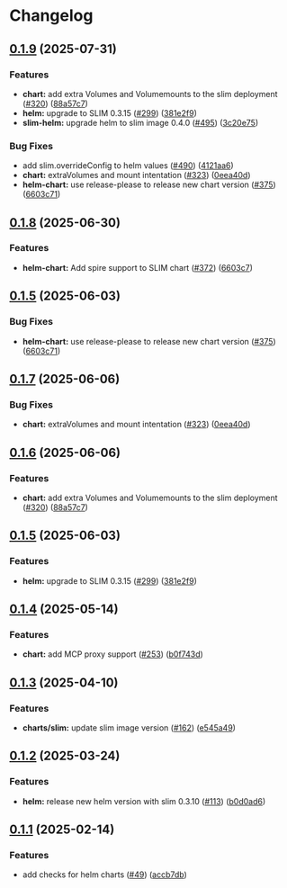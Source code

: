 # Changelog

## [0.1.9](https://github.com/agntcy/slim/compare/helm-slim-v0.1.8...helm-slim-v0.1.9) (2025-07-31)


### Features

* **chart:** add extra Volumes and Volumemounts to the slim deployment ([#320](https://github.com/agntcy/slim/issues/320)) ([88a57c7](https://github.com/agntcy/slim/commit/88a57c748b62e1e454eeb57c256a8e5b669317d4))
* **helm:** upgrade to SLIM 0.3.15 ([#299](https://github.com/agntcy/slim/issues/299)) ([381e2f9](https://github.com/agntcy/slim/commit/381e2f9376c86c06233112982c9a9867972c19f3))
* **slim-helm:** upgrade helm to slim image 0.4.0 ([#495](https://github.com/agntcy/slim/issues/495)) ([3c20e75](https://github.com/agntcy/slim/commit/3c20e75294dfff1774152ffa64ec243adf086907))


### Bug Fixes

* add slim.overrideConfig to helm values ([#490](https://github.com/agntcy/slim/issues/490)) ([4121aa6](https://github.com/agntcy/slim/commit/4121aa6eef54915c9af169c638d8c13b5a20202a))
* **chart:** extraVolumes and mount intentation ([#323](https://github.com/agntcy/slim/issues/323)) ([0eea40d](https://github.com/agntcy/slim/commit/0eea40dac4ffe165908de55b69f6d38b1bca75d3))
* **helm-chart:** use release-please to release new chart version ([#375](https://github.com/agntcy/slim/issues/375)) ([6603c71](https://github.com/agntcy/slim/commit/6603c7185849ef256ca9adf14bac0dcc444411f7))

## [0.1.8](https://github.com/agntcy/slim/compare/slim-helm-v0.1.7...slim-helm-v0.1.8) (2025-06-30)

### Features

* **helm-chart:** Add spire support to SLIM chart ([#372](https://github.com/agntcy/slim/pull/372)) ([6603c7](https://github.com/agntcy/slim/commit/6603c7185849ef256ca9adf14bac0dcc444411f7))

## [0.1.5](https://github.com/agntcy/slim/compare/slim-helm-v0.1.4...slim-helm-v0.1.5) (2025-06-03)

### Bug Fixes

* **helm-chart:** use release-please to release new chart version ([#375](https://github.com/agntcy/slim/issues/375)) ([6603c71](https://github.com/agntcy/slim/commit/6603c7185849ef256ca9adf14bac0dcc444411f7))

## [0.1.7](https://github.com/agntcy/slim/compare/slim-helm-v0.1.6...slim-helm-v0.1.7) (2025-06-06)


### Bug Fixes

* **chart:** extraVolumes and mount intentation ([#323](https://github.com/agntcy/slim/issues/323)) ([0eea40d](https://github.com/agntcy/slim/commit/0eea40dac4ffe165908de55b69f6d38b1bca75d3))

## [0.1.6](https://github.com/agntcy/slim/compare/slim-helm-v0.1.5...slim-helm-v0.1.6) (2025-06-06)


### Features

* **chart:** add extra Volumes and Volumemounts to the slim deployment ([#320](https://github.com/agntcy/slim/issues/320)) ([88a57c7](https://github.com/agntcy/slim/commit/88a57c748b62e1e454eeb57c256a8e5b669317d4))

## [0.1.5](https://github.com/agntcy/slim/compare/slim-helm-v0.1.4...slim-helm-v0.1.5) (2025-06-03)


### Features

* **helm:** upgrade to SLIM 0.3.15 ([#299](https://github.com/agntcy/slim/issues/299)) ([381e2f9](https://github.com/agntcy/slim/commit/381e2f9376c86c06233112982c9a9867972c19f3))

## [0.1.4](https://github.com/agntcy/slim/compare/slim-helm-v0.1.3...slim-helm-v0.1.4) (2025-05-14)


### Features

* **chart:** add MCP proxy support ([#253](https://github.com/agntcy/slim/issues/253)) ([b0f743d](https://github.com/agntcy/slim/commit/b0f743d9da02d6ef711d7ec4d8752ab47258ad44))

## [0.1.3](https://github.com/agntcy/slim/compare/slim-helm-v0.1.2...slim-helm-v0.1.3) (2025-04-10)


### Features

* **charts/slim:** update slim image version ([#162](https://github.com/agntcy/slim/issues/162)) ([e545a49](https://github.com/agntcy/slim/commit/e545a49e26fa0b860a658fa0e9fa4640c5b64694))

## [0.1.2](https://github.com/agntcy/slim/compare/slim-helm-v0.1.1...slim-helm-v0.1.2) (2025-03-24)


### Features

* **helm:** release new helm version with slim 0.3.10 ([#113](https://github.com/agntcy/slim/issues/113)) ([b0d0ad6](https://github.com/agntcy/slim/commit/b0d0ad6e6cb75be999b79e1d93d491c4ae59668b))

## [0.1.1](https://github.com/agntcy/slim/compare/slim-helm-v0.1.0...slim-helm-v0.1.1) (2025-02-14)


### Features

* add checks for helm charts ([#49](https://github.com/agntcy/slim/issues/49)) ([accb7db](https://github.com/agntcy/slim/commit/accb7db30da76dfa7c7eab8688edda6cfad9c768))
